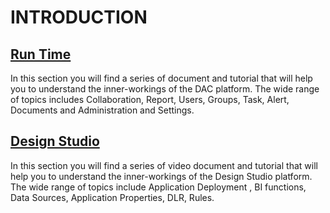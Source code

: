 # INTRODUCTION

## [Run Time](runtime-manual/)

In this section you will find a series of document and tutorial that will help you to understand the inner-workings of the DAC platform. The wide range of topics includes Collaboration, Report, Users, Groups, Task, Alert, Documents and Administration and Settings.

## [Design Studio](design-studio-manual/)

In this section you will find a series of video document and tutorial that will help you to understand the inner-workings of the Design Studio platform. The wide range of topics include Application Deployment , BI functions, Data Sources, Application Properties, DLR, Rules.

